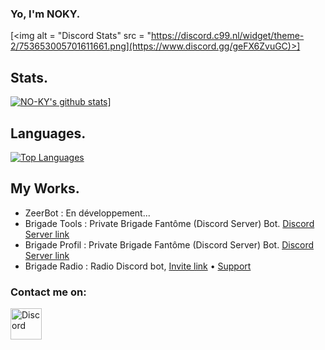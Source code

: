 ### Yo, I'm NOKY.

[<img alt = "Discord Stats" src = "https://discord.c99.nl/widget/theme-2/753653005701611661.png](https://www.discord.gg/geFX6ZvuGC)>]

## Stats.

[![NO-KY's github stats](https://github-readme-stats.vercel.app/api?username=NO-KY&show_icons=true&theme=midnight-purple&count_private=false)](https://github.com/NO-KY)]

## Languages.

<p>
    <a href="http://www.open-std.org/jtc1/sc22/wg14/%22%3E<img alt="JavaScript" src="https://img.shields.io/badge/-JavaScript-f0db4f?logo=JavaScript&logoColor=white" /></a>
</p>

[![Top Languages](https://github-readme-stats.vercel.app/api/top-langs/?username=NO-KY&layout=compact&theme=midnight-purple)](https://github.com/NO-KY)

## My Works.

- ZeerBot : En développement...
- Brigade Tools : Private Brigade Fantôme (Discord Server) Bot. [Discord Server link](https://discord.gg/geFX6ZvuGC)
- Brigade Profil : Private Brigade Fantôme (Discord Server) Bot. [Discord Server link](https://discord.gg/geFX6ZvuGC)
- Brigade Radio : Radio Discord bot, [Invite link](https://discord.com/api/oauth2/authorize?client_id=859644153461997608&permissions=2213865792&scope=bot) • [Support](https://discord.gg/geFX6ZvuGC)

### Contact me on:

[<img width = "50px" src="https://cdn4.iconfinder.com/data/icons/logos-and-brands/512/91_Discord_logo_logos-512.png" alt="Discord"/>](https://discord.gg/geFX6ZvuGC)
